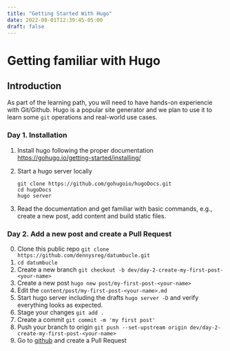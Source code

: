```yaml
---
title: "Getting Started With Hugo"
date: 2022-08-01T12:39:45-05:00
draft: false
---
```


# Getting familiar with Hugo

## Introduction

As part of the learning path, you will need to have hands-on experiencie with Git/Github.
Hugo is a popular site generator and we plan to use it to learn some `git` operations and real-world 
use cases.


### Day 1. Installation

1. Install hugo following the proper documentation https://gohugo.io/getting-started/installing/
2. Start a hugo server locally

    ```
    git clone https://github.com/gohugoio/hugoDocs.git
    cd hugoDocs
    hugo server
    ```
3. Read the documentation and get familiar with basic commands, e.g., create a new post, add content and build static files.

### Day 2. Add a new post and create a Pull Request

0. Clone this public repo `git clone https://github.com/dennysreg/datumbucle.git`
1. `cd datumbucle`
2. Create a new branch `git checkout -b dev/day-2-create-my-first-post-<your-name>`
3. Create a new post `hugo new post/my-first-post-<your-name>`
4. Edit the `content/post/my-first-post-<your-name>.md`
5. Start hugo server including the drafts `hugo server -D` and verify everything looks as expected.
6. Stage your changes `git add .`
7. Create a commit `git commit -m 'my first post'`
8. Push your branch to origin `git push --set-upstream origin dev/day-2-create-my-first-post-<your-name>`
9. Go to [github](https://github.com/dennysreg/datumbucle) and create a Pull Request
